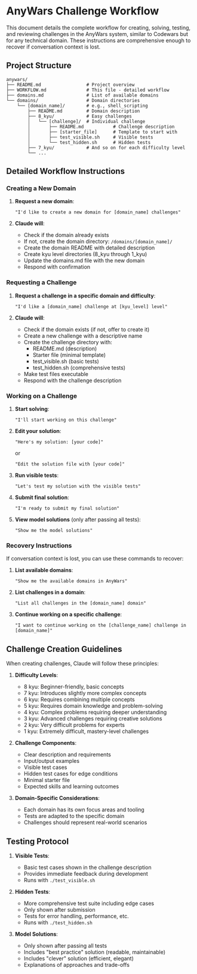 # AnyWars Challenge Workflow

This document details the complete workflow for creating, solving, testing, and reviewing challenges in the AnyWars system, similar to Codewars but for any technical domain. These instructions are comprehensive enough to recover if conversation context is lost.

## Project Structure

```
anywars/
├── README.md                 # Project overview
├── WORKFLOW.md               # This file - detailed workflow
├── domains.md                # List of available domains
└── domains/                  # Domain directories
    └── [domain_name]/        # e.g., shell_scripting
        ├── README.md         # Domain description
        ├── 8_kyu/            # Easy challenges
        │   └── [challenge]/  # Individual challenge
        │       ├── README.md           # Challenge description
        │       ├── [starter_file]      # Template to start with
        │       ├── test_visible.sh     # Visible tests
        │       └── test_hidden.sh      # Hidden tests
        ├── 7_kyu/            # And so on for each difficulty level
        └── ... 
```

## Detailed Workflow Instructions

### Creating a New Domain

1. **Request a new domain**:
   ```
   "I'd like to create a new domain for [domain_name] challenges"
   ```

2. **Claude will**:
   - Check if the domain already exists
   - If not, create the domain directory: `/domains/[domain_name]/`
   - Create the domain README with detailed description
   - Create kyu level directories (8_kyu through 1_kyu)
   - Update the domains.md file with the new domain
   - Respond with confirmation

### Requesting a Challenge

1. **Request a challenge in a specific domain and difficulty**:
   ```
   "I'd like a [domain_name] challenge at [kyu_level] level"
   ```

2. **Claude will**:
   - Check if the domain exists (if not, offer to create it)
   - Create a new challenge with a descriptive name
   - Create the challenge directory with:
     - README.md (description)
     - Starter file (minimal template)
     - test_visible.sh (basic tests)
     - test_hidden.sh (comprehensive tests)
   - Make test files executable
   - Respond with the challenge description

### Working on a Challenge

1. **Start solving**:
   ```
   "I'll start working on this challenge"
   ```

2. **Edit your solution**:
   ```
   "Here's my solution: [your code]"
   ```
   or
   ```
   "Edit the solution file with [your code]"
   ```

3. **Run visible tests**:
   ```
   "Let's test my solution with the visible tests"
   ```

4. **Submit final solution**:
   ```
   "I'm ready to submit my final solution"
   ```

5. **View model solutions** (only after passing all tests):
   ```
   "Show me the model solutions"
   ```

### Recovery Instructions

If conversation context is lost, you can use these commands to recover:

1. **List available domains**:
   ```
   "Show me the available domains in AnyWars"
   ```

2. **List challenges in a domain**:
   ```
   "List all challenges in the [domain_name] domain"
   ```

3. **Continue working on a specific challenge**:
   ```
   "I want to continue working on the [challenge_name] challenge in [domain_name]"
   ```

## Challenge Creation Guidelines

When creating challenges, Claude will follow these principles:

1. **Difficulty Levels**:
   - 8 kyu: Beginner-friendly, basic concepts
   - 7 kyu: Introduces slightly more complex concepts
   - 6 kyu: Requires combining multiple concepts
   - 5 kyu: Requires domain knowledge and problem-solving
   - 4 kyu: Complex problems requiring deeper understanding
   - 3 kyu: Advanced challenges requiring creative solutions
   - 2 kyu: Very difficult problems for experts
   - 1 kyu: Extremely difficult, mastery-level challenges

2. **Challenge Components**:
   - Clear description and requirements
   - Input/output examples
   - Visible test cases
   - Hidden test cases for edge conditions
   - Minimal starter file
   - Expected skills and learning outcomes

3. **Domain-Specific Considerations**:
   - Each domain has its own focus areas and tooling
   - Tests are adapted to the specific domain
   - Challenges should represent real-world scenarios

## Testing Protocol

1. **Visible Tests**:
   - Basic test cases shown in the challenge description
   - Provides immediate feedback during development
   - Runs with `./test_visible.sh`

2. **Hidden Tests**:
   - More comprehensive test suite including edge cases
   - Only shown after submission
   - Tests for error handling, performance, etc.
   - Runs with `./test_hidden.sh`

3. **Model Solutions**:
   - Only shown after passing all tests
   - Includes "best practice" solution (readable, maintainable)
   - Includes "clever" solution (efficient, elegant)
   - Explanations of approaches and trade-offs